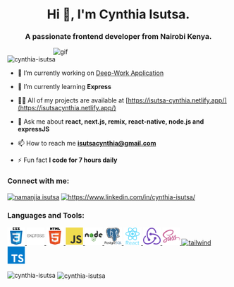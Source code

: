 <h1 align="center">Hi 👋, I'm Cynthia Isutsa.</h1>
<h3 align="center">A passionate frontend developer from Nairobi Kenya.</h3>
<img src="https://gifdb.com/images/high/girl-employer-branding-and-coding-mppit4lus55833c3.gif" alt="gif" width='400' align='right' />


<p align="left"> <img src="https://komarev.com/ghpvc/?username=cynthia-isutsa&label=Profile%20views&color=0e75b6&style=flat" alt="cynthia-isutsa" /> </p>

- 🔭 I’m currently working on [Deep-Work Application](https://github.com/Cynthia-Isutsa/Deep-Work-Application)

- 🌱 I’m currently learning **Express**

- 👨‍💻 All of my projects are available at [https://isutsa-cynthia.netlify.app/](https://isutsacynthia.netlify.app/)

- 💬 Ask me about **react, next.js, remix, react-native, node.js and expressJS**

- 📫 How to reach me **isutsacynthia@gmail.com**

- ⚡ Fun fact **I code for 7 hours daily**

<h3 align="left">Connect with me:</h3>
<p align="left">
<a href="https://twitter.com/namanjia isutsa" target="blank"><img align="center" src="https://raw.githubusercontent.com/rahuldkjain/github-profile-readme-generator/master/src/images/icons/Social/twitter.svg" alt="namanjia isutsa" height="30" width="40" /></a>
<a href="https://linkedin.com/in/https://www.linkedin.com/in/cynthia-isutsa/" target="blank"><img align="center" src="https://raw.githubusercontent.com/rahuldkjain/github-profile-readme-generator/master/src/images/icons/Social/linked-in-alt.svg" alt="https://www.linkedin.com/in/cynthia-isutsa/" height="30" width="40" /></a>
</p>

<h3 align="left">Languages and Tools:</h3>
<p align="left"> <a href="https://www.w3schools.com/css/" target="_blank" rel="noreferrer"> <img src="https://raw.githubusercontent.com/devicons/devicon/master/icons/css3/css3-original-wordmark.svg" alt="css3" width="40" height="40"/> </a> <a href="https://expressjs.com" target="_blank" rel="noreferrer"> <img src="https://raw.githubusercontent.com/devicons/devicon/master/icons/express/express-original-wordmark.svg" alt="express" width="40" height="40"/> </a> <a href="https://www.w3.org/html/" target="_blank" rel="noreferrer"> <img src="https://raw.githubusercontent.com/devicons/devicon/master/icons/html5/html5-original-wordmark.svg" alt="html5" width="40" height="40"/> </a> <a href="https://developer.mozilla.org/en-US/docs/Web/JavaScript" target="_blank" rel="noreferrer"> <img src="https://raw.githubusercontent.com/devicons/devicon/master/icons/javascript/javascript-original.svg" alt="javascript" width="40" height="40"/> </a> <a href="https://nodejs.org" target="_blank" rel="noreferrer"> <img src="https://raw.githubusercontent.com/devicons/devicon/master/icons/nodejs/nodejs-original-wordmark.svg" alt="nodejs" width="40" height="40"/> </a> <a href="https://www.postgresql.org" target="_blank" rel="noreferrer"> <img src="https://raw.githubusercontent.com/devicons/devicon/master/icons/postgresql/postgresql-original-wordmark.svg" alt="postgresql" width="40" height="40"/> </a> <a href="https://reactjs.org/" target="_blank" rel="noreferrer"> <img src="https://raw.githubusercontent.com/devicons/devicon/master/icons/react/react-original-wordmark.svg" alt="react" width="40" height="40"/> </a> <a href="https://redux.js.org" target="_blank" rel="noreferrer"> <img src="https://raw.githubusercontent.com/devicons/devicon/master/icons/redux/redux-original.svg" alt="redux" width="40" height="40"/> </a> <a href="https://sass-lang.com" target="_blank" rel="noreferrer"> <img src="https://raw.githubusercontent.com/devicons/devicon/master/icons/sass/sass-original.svg" alt="sass" width="40" height="40"/> </a> <a href="https://tailwindcss.com/" target="_blank" rel="noreferrer"> <img src="https://www.vectorlogo.zone/logos/tailwindcss/tailwindcss-icon.svg" alt="tailwind" width="40" height="40"/> </a> <a href="https://www.typescriptlang.org/" target="_blank" rel="noreferrer"> <img src="https://raw.githubusercontent.com/devicons/devicon/master/icons/typescript/typescript-original.svg" alt="typescript" width="40" height="40"/> </a> </p>

<p><img align="left" src="https://github-readme-stats.vercel.app/api/top-langs?username=cynthia-isutsa&show_icons=true&locale=en&layout=compact" alt="cynthia-isutsa" /></p>

<p>&nbsp;<img align="center" src="https://github-readme-stats.vercel.app/api?username=cynthia-isutsa&show_icons=true&locale=en" alt="cynthia-isutsa" /></p>

